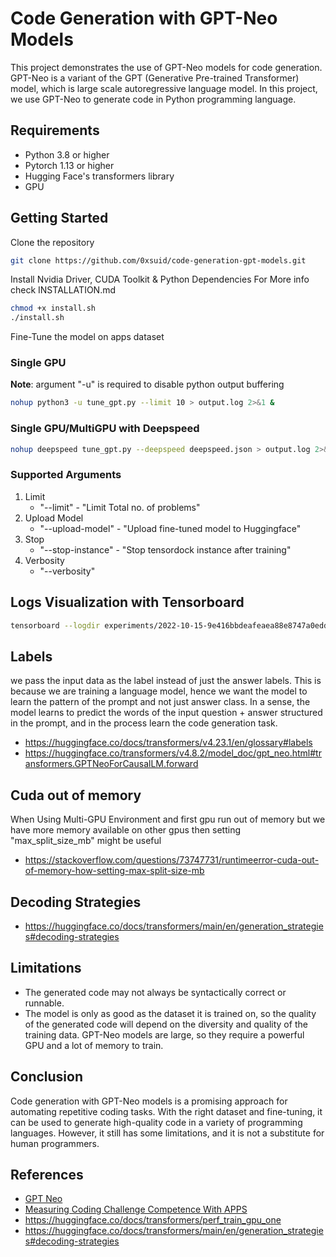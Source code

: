 # Code Generation with GPT-Neo Models

This project demonstrates the use of GPT-Neo models for code generation. GPT-Neo is a variant of the GPT (Generative Pre-trained Transformer) model, which is large scale autoregressive language model. In this project, we use GPT-Neo to generate code in Python programming language.

## Requirements

- Python 3.8 or higher
- Pytorch 1.13 or higher
- Hugging Face's transformers library
- GPU

## Getting Started

Clone the repository

```bash
git clone https://github.com/0xsuid/code-generation-gpt-models.git
```

Install Nvidia Driver, CUDA Toolkit & Python Dependencies
For More info check INSTALLATION.md

```bash
chmod +x install.sh
./install.sh
```

Fine-Tune the model on apps dataset  

### Single GPU

**Note**: argument "-u" is required to disable python output buffering

```bash
nohup python3 -u tune_gpt.py --limit 10 > output.log 2>&1 &
```

### Single GPU/MultiGPU with Deepspeed

```bash
nohup deepspeed tune_gpt.py --deepspeed deepspeed.json > output.log 2>&1 &
```

### Supported Arguments

1. Limit
    - "--limit" - "Limit Total no. of problems"
2. Upload Model
    - "--upload-model" - "Upload fine-tuned model to Huggingface"
3. Stop
    - "--stop-instance" - "Stop tensordock instance after training"
4. Verbosity
    - "--verbosity"

## Logs Visualization with Tensorboard

```bash
tensorboard --logdir experiments/2022-10-15-9e416bbdeafeaea88e8747a0edd284f93d7551ea3cc387377269ceed52957730/logs
```

## Labels

we pass the input data as the label instead of just the answer labels. This is because we are training a language model, hence we want the model to learn the pattern of the prompt and not just answer class. In a sense, the model learns to predict the words of the input question + answer structured in the prompt, and in the process learn the code generation task.

- https://huggingface.co/docs/transformers/v4.23.1/en/glossary#labels
- https://huggingface.co/transformers/v4.8.2/model_doc/gpt_neo.html#transformers.GPTNeoForCausalLM.forward

## Cuda out of memory

When Using Multi-GPU Environment and first gpu run out of memory but we have more memory available on other gpus then setting "max_split_size_mb" might be useful

- https://stackoverflow.com/questions/73747731/runtimeerror-cuda-out-of-memory-how-setting-max-split-size-mb

## Decoding Strategies

- https://huggingface.co/docs/transformers/main/en/generation_strategies#decoding-strategies

## Limitations

- The generated code may not always be syntactically correct or runnable.
- The model is only as good as the dataset it is trained on, so the quality of the generated code will depend on the diversity and quality of the training data.
GPT-Neo models are large, so they require a powerful GPU and a lot of memory to train.

## Conclusion

Code generation with GPT-Neo models is a promising approach for automating repetitive coding tasks. With the right dataset and fine-tuning, it can be used to generate high-quality code in a variety of programming languages. However, it still has some limitations, and it is not a substitute for human programmers.


## References

- [GPT Neo](https://github.com/EleutherAI/gpt-neo)
- [Measuring Coding Challenge Competence With APPS](https://arxiv.org/pdf/2105.09938.pdf)
- https://huggingface.co/docs/transformers/perf_train_gpu_one
- https://huggingface.co/docs/transformers/main/en/generation_strategies#decoding-strategies
